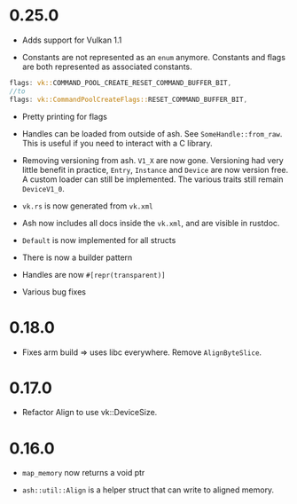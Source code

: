 # 0.25.0

* Adds support for Vulkan 1.1

* Constants are not represented as an `enum` anymore. Constants and flags are both represented as associated constants.

```Rust
flags: vk::COMMAND_POOL_CREATE_RESET_COMMAND_BUFFER_BIT,
//to
flags: vk::CommandPoolCreateFlags::RESET_COMMAND_BUFFER_BIT,

```

* Pretty printing for flags

* Handles can be loaded from outside of ash. See `SomeHandle::from_raw`. This is useful if you need to interact with a C library.

* Removing versioning from ash. `V1_X` are now gone. Versioning had very little benefit in practice, `Entry`, `Instance` and `Device` are now version free. A custom loader can still be implemented. The various traits still remain `DeviceV1_0`.

* `vk.rs` is now generated from `vk.xml`

* Ash now includes all docs inside the `vk.xml`, and are visible in rustdoc.

* `Default` is now implemented for all structs

* There is now a builder pattern

* Handles are now `#[repr(transparent)]`

* Various bug fixes


# 0.18.0
* Fixes arm build => uses libc everywhere. Remove `AlignByteSlice`.

# 0.17.0

* Refactor Align to use vk::DeviceSize.

# 0.16.0

* `map_memory` now returns a void ptr

* `ash::util::Align` is a helper struct that
can write to aligned memory.
